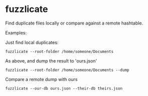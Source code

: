# fuzzlicate
Find duplicate files locally or compare against a remote hashtable.


Examples:

Just find local duplicates:

    fuzzlicate --root-folder /home/someone/Documents
As above, and dump the result to 'ours.json'

    fuzzlicate --root-folder /home/someone/Documents --dump

Compare a remote dump with ours

    fuzzlicate --our-db ours.json --their-db theirs.json
